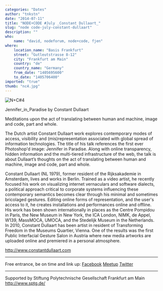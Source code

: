 ```yaml
---
categories: "Dates"
author: "tnkstn"
date: "2014-07-11"
title: "NODE+CODE #July _Constant Dullaart_"
slug: "node code-july-constant-dullaart"
description: ""
who: 
    name: "david, nodeforum, node+code, fjen"
where: 
    location_name: "Basis Frankfurt"
    street: "Gutleutstrasse 8-12"
    city: "Frankfurt am Main"
    country: "de"
    country_name: "Germany"
    from_date: "1405695600"
    to_date: "1405706400"
imported: "true"
thumb: "nc4.jpg"
---
```



![N+C#4](nc4.jpg) 


Jennifer_in_Paradise by Constant Dullaart

Meditations upon the act of translating between human and machine, image and code, part and whole.

The Dutch artist Constant Dullaart work explores contemporary modes of access, visibility and (mis)representation associated with global spread of information technologies. The title of his talk references the first ever Photoshop'd image: Jennifer in Paradise. Along with online transparency, hidden information and the multi-tiered infrastructure of the web, the talk is about Dullaart’s thoughts on the act of translating between human and machine, image and code, part and whole.

Constant Dullaart (NL 1979), former resident of the Rijksakademie in Amsterdam, lives and works in Berlin. Trained as a video artist, he recently focused his work on visualizing internet vernaculars and software dialects, a political approach critical to corporate systems influencing these contemporary semantics becomes clear through his minimal and sometimes bricolaged gestures. Editing online forms of representation, and the user's access to it, he creates installations and performances online and offline. His work has been shown internationally in places as the Centre Pompidou in Paris, the New Museum in New York, the ICA London, NIMK, de Appel, W139, MassMOCA, UMOCA, and the Stedelijk Museum in the Netherlands. In 2010, Constant Dullaart has been artist in resident of Transforming Freedom in the Museums Quartier, Vienna. One of the results was the first Public Interfacial Gesture Salon in Austria where new media artworks are uploaded online and premiered in a personal atmosphere.


<http://www.constantdullaart.com>

---

Free entrance, be on time and link up:
[Facebook](https://www.facebook.com/events/635163583227693/) [Meetup](http://www.meetup.com/NODE-CODE-Frankfurt/events/187090722/) [Twitter](https://twitter.com/p5v4ffm)

---

Supported by
Stiftung Polytechnische Gesellschaft Frankfurt am Main
http://www.sptg.de/